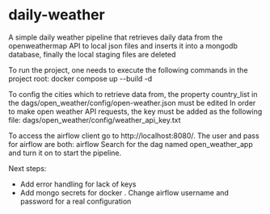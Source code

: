 # daily-weather
A simple daily weather pipeline that retrieves daily data from the openweathermap API to local json files and inserts it into a mongodb database, finally the local staging files are deleted 

To run the project, one needs to execute the following commands in the project root:
docker compose up --build -d

To config the cities which to retrieve data from, the property country_list in the dags/open_weather/config/open-weather.json must be edited
In order to make open weather API requests, the key must be added as the following file: dags/open_weather/config/weather_api_key.txt

To access the airflow client go to http://localhost:8080/.
The user and pass for airflow are both: airflow
Search for the dag named open_weather_app and turn it on to start the pipeline.


Next steps:
- Add error handling for lack of keys
- Add mongo secrets for docker
. Change airflow username and password for a real configuration
